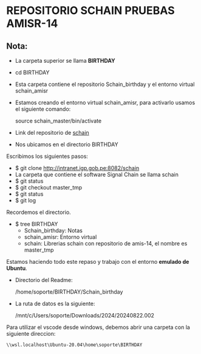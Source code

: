 # REPOSITORIO SCHAIN PRUEBAS AMISR-14


Nota:
---

* La carpeta superior se llama **BIRTHDAY**
* cd BIRTHDAY
* Esta carpeta contiene el repositorio Schain_birthday y el entorno virtual schain_amisr
* Estamos creando el entorno virtual schain_amisr, para activarlo usamos el siguiente comando:

	 source schain_master/bin/activate

* Link del repositorio de [schain](http://intranet.igp.gob.pe:8082/schain)
* Nos ubicamos en el directorio BIRTHDAY

Escribimos los siguientes pasos:

* $ git clone http://intranet.igp.gob.pe:8082/schain
* La carpeta que contiene el software Signal Chain se llama schain
* $ git status
* $ git checkout master_tmp
* $ git status
* $ git log

Recordemos el directorio.

* $ tree
 BIRTHDAY
  - Schain_birthday: Notas
  - schain_amisr: Entorno virtual
  - schain: Librerias schain con repositorio de amis-14, el nombre es master_tmp

Estamos haciendo todo este repaso y trabajo con el entorno **emulado de Ubuntu**.

 * Directorio del Readme: 

	/home/soporte/BIRTHDAY/Schain_birthday  

 * La ruta de datos es la siguiente:

	/mnt/c/Users/soporte/Downloads/2024/20240822.002

Para utilizar el vscode desde windows, debemos abrir una carpeta con la siguiente direccion:

	\\wsl.localhost\Ubuntu-20.04\home\soporte\BIRTHDAY
